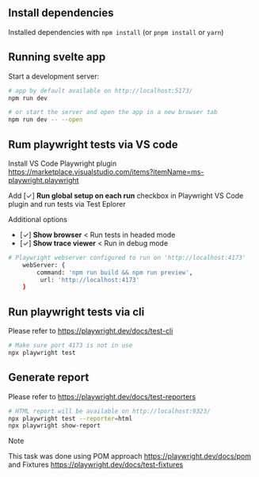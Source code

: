 ## Install dependencies
Installed dependencies with `npm install` (or `pnpm install` or `yarn`)

## Running svelte app
Start a development server:

```bash
# app by default available on http://localhost:5173/
npm run dev

# or start the server and open the app in a new browser tab
npm run dev -- --open
```

## Rum playwright tests via VS code
Install VS Code Playwright plugin https://marketplace.visualstudio.com/items?itemName=ms-playwright.playwright


Add [✓] **Run global setup on each run** checkbox in Playwright VS Code plugin and run tests via Test Eplorer

Additional options
- [✓] **Show browser** < Run tests in headed mode
- [✓] **Show trace viewer** < Run in debug mode
```bash
# Playwright webserver configured to run on 'http://localhost:4173'
	webServer: {
		command: 'npm run build && npm run preview',
		 url: 'http://localhost:4173'
	}
```

## Run playwright tests via cli
Please refer to https://playwright.dev/docs/test-cli
```bash
# Make sure port 4173 is not in use
npx playwright test
```
## Generate report
Please refer to https://playwright.dev/docs/test-reporters
```bash
# HTML report will be available on http://localhost:9323/
npx playwright test --reporter=html
npx playwright show-report
```
> [!NOTE]  
> This task was done using POM approach https://playwright.dev/docs/pom and Fixtures https://playwright.dev/docs/test-fixtures
